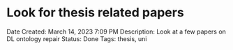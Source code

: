# Look for thesis related papers

Date Created: March 14, 2023 7:09 PM
Description: Look at a few papers on DL ontology repair
Status: Done
Tags: thesis, uni

